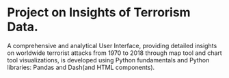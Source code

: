 # Project on Insights of Terrorism Data.
A comprehensive and analytical User Interface, providing detailed insights on worldwide terrorist attacks
from 1970 to 2018 through map tool and chart tool visualizations, is developed using Python fundamentals and
Python libraries: Pandas and Dash(and HTML components).


